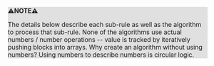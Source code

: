 <div style="margin:2em; background-color: #e0e0e0;">

<strong>⚠️NOTE️️️⚠️</strong>

The details below describe each sub-rule as well as the algorithm to process that sub-rule. None of the algorithms use actual numbers / number operations -- value is tracked by iteratively pushing blocks into arrays. Why create an algorithm without using numbers? Using numbers to describe numbers is circular logic.
</div>

